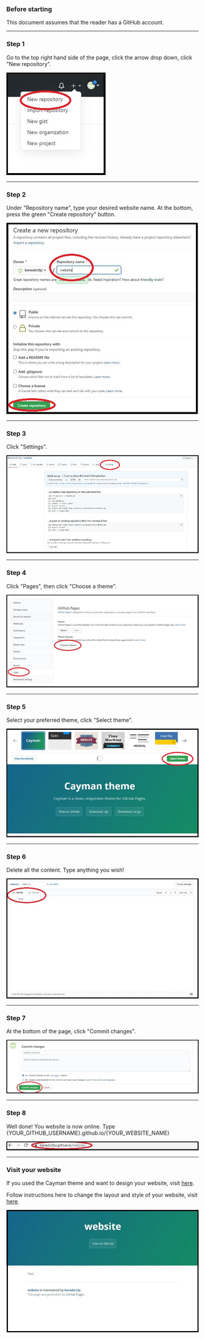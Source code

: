 ### Before starting
This document assumes that the reader has a GitHub account.

* * *
### Step 1
Go to the top right hand side of the page, click the arrow drop down, click "New repository".

![Step1](https://raw.githubusercontent.com/benedicttjc/website/gh-pages/Images/Capture1b.JPG)
* * *
### Step 2
Under "Repository name", type your desired website name. At the bottom, press the green "Create repository" button.

![Step2](https://raw.githubusercontent.com/benedicttjc/website/gh-pages/Images/Capture2b.JPG)
* * *
### Step 3
Click "Settings".

![Step3](https://raw.githubusercontent.com/benedicttjc/website/gh-pages/Images/Capture3b.JPG)
* * *
### Step 4
Click "Pages", then click "Choose a theme".

![Step4](https://raw.githubusercontent.com/benedicttjc/website/gh-pages/Images/Capture4b.JPG)
* * *
### Step 5
Select your preferred theme, click "Select theme".

![Step5](https://raw.githubusercontent.com/benedicttjc/website/gh-pages/Images/Capture5a.JPG)
* * *
### Step 6
Delete all the content. Type anything you wish!

![Step6](https://raw.githubusercontent.com/benedicttjc/website/gh-pages/Images/Capture6a.JPG)
* * *
### Step 7
At the bottom of the page, click "Commit changes".

![Step7](https://raw.githubusercontent.com/benedicttjc/website/gh-pages/Images/Capture7a.JPG)
* * *
### Step 8
Well done! You website is now online. Type {YOUR_GITHUB_USERNAME}.github.io/{YOUR_WEBSITE_NAME}

![Step8](https://raw.githubusercontent.com/benedicttjc/website/gh-pages/Images/Capture8a.JPG)
* * *
### Visit your website
If you used the Cayman theme and want to design your website, visit [here](https://github.com/pages-themes/cayman/blob/master/index.md).

Follow instructions here to change the layout and style of your website, visit [here](https://github.com/pages-themes/cayman).

![Step9](https://raw.githubusercontent.com/benedicttjc/website/gh-pages/Images/Capture9a.JPG)
